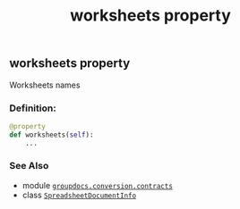 ﻿---
title: worksheets property
second_title: GroupDocs.Conversion for Python via .NET API References
description: 
type: docs
weight: 110
url: /python-net/groupdocs.conversion.contracts/spreadsheetdocumentinfo/worksheets/
is_root: false
---

## worksheets property


Worksheets names
### Definition:
```python
@property
def worksheets(self):
    ...
```

### See Also
* module [`groupdocs.conversion.contracts`](../../)
* class [`SpreadsheetDocumentInfo`](/conversion/python-net/groupdocs.conversion.contracts/spreadsheetdocumentinfo)
